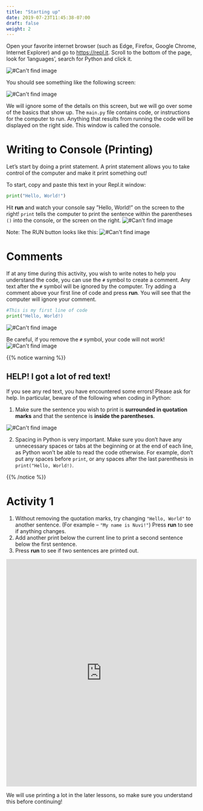 ```yaml
---
title: "Starting up"
date: 2019-07-23T11:45:38-07:00
draft: false
weight: 2
---
```


Open your favorite internet browser (such as Edge, Firefox, Google Chrome, Internet Explorer) and go to https://repl.it. Scroll to the bottom of the page, look for ‘languages’, search for Python and click it.

![#Can't find image](../img/replLang.png)

You should see something like the following screen:

![#Can't find image](../img/replSU.png)

We will ignore some of the details on this screen, but we will go over some of the basics that show up. The `main.py` file contains code, or instructions for the computer to run. Anything that results from running the code will be displayed on the right side. This window is called the console.

# Writing to Console (Printing)

Let’s start by doing a print statement. A print statement allows you to take control of the computer and make it print something out!

To start, copy and paste this text in your Repl.it window:

```python
print("Hello, World!")
```

Hit **run** and watch your console say ”Hello, World!” on the screen to the right! `print` tells the computer to print the sentence within the parentheses `()` into the console, or the screen on the right.
![#Can't find image](../img/helloWorld.png)

Note: The RUN button looks like this:
![#Can't find image](../img/run.png)

# Comments

If at any time during this activity, you wish to write notes to help you understand the code, you can use the `#` symbol to create a comment. Any text after the `#` symbol will be ignored by the computer. Try adding a comment above your first line of code and press **run**. You will see that the computer will ignore your comment.

```python
#This is my first line of code
print("Hello, World!)
```

![#Can't find image](../img/commentHello.png)

Be careful, if you remove the `#` symbol, your code will not work!
![#Can't find image](../img/commentHelloError.png)

{{% notice warning %}}

## HELP! I got a lot of red text!

If you see any red text, you have encountered some errors! Please ask for help. In particular, beware of the following when coding in Python:

1. Make sure the sentence you wish to print is **surrounded in quotation marks** and that the sentence is **inside the parentheses**.

![#Can't find image](../img/redLine.png)

2. Spacing in Python is very important. Make sure you don’t have any unnecessary spaces or tabs at the beginning or at the end of each line, as Python won’t be able to read the code otherwise. For example, don’t put any spaces before `print`, or any spaces after the last parenthesis in `print("Hello, World!)`.

{{% /notice %}}

# Activity 1

1. Without removing the quotation marks, try changing `"Hello, World"` to another sentence. (For example – `"My name is Nuvi!"`) Press **run** to see if anything changes.
2. Add another print below the current line to print a second sentence below the first sentence.
3. Press **run** to see if two sentences are printed out.

<iframe height="600px" width="100%" 
 src="https://repl.it/@nuevofoundation/python-blank?lite=true" scrolling="no" frameborder="no" allowtransparency="true" allowfullscreen="true" sandbox="allow-forms allow-pointer-lock allow-popups allow-same-origin allow-scripts allow-modals"></iframe>

We will use printing a lot in the later lessons, so make sure you understand this before continuing!
